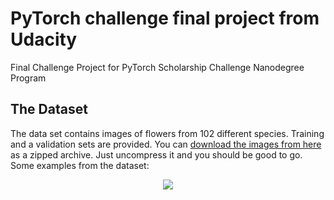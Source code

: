 # PyTorch challenge final project from Udacity
Final Challenge Project for PyTorch Scholarship Challenge Nanodegree Program

## The Dataset
The data set contains images of flowers from 102 different species. Training and a validation sets are provided. You can [download the images from here](https://s3.amazonaws.com/content.udacity-data.com/courses/nd188/flower_data.zip) as a zipped archive. Just uncompress it and you should be good to go. Some examples from the dataset:
<div style="text-align:center"><img src ="assets/Flowers.png"/></div>

